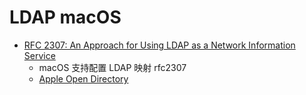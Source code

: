 # LDAP macOS

- [RFC 2307: An Approach for Using LDAP as a Network Information Service](https://tools.ietf.org/html/rfc2307)
  - macOS 支持配置 LDAP 映射 rfc2307
  - [Apple Open Directory](https://en.wikipedia.org/wiki/Apple_Open_Directory)
